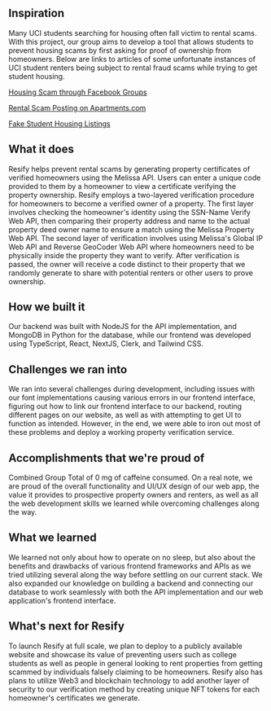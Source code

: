 ## Inspiration
Many UCI students searching for housing often fall victim to rental scams. With this project, our group aims to develop a tool that allows students to prevent housing scams by first asking for proof of ownership from homeowners. Below are links to articles of some unfortunate instances of UCI student renters being subject to rental fraud scams while trying to get student housing.

[Housing Scam through Facebook Groups](https://www.reddit.com/r/UCI/comments/wrogkn/housing_scams_beware_of_facebook_group_uc_irvine/)

[Rental Scam Posting on Apartments.com](https://www.reddit.com/r/UCI/comments/15arz1r/beware_of_rental_scams/)

[Fake Student Housing Listings](https://www.reddit.com/r/UCI/comments/smei7c/housing_scam_alert/)


## What it does
Resify helps prevent rental scams by generating property certificates of verified homeowners using the Melissa API. Users can enter a unique code provided to them by a homeowner to view a certificate verifying the property ownership. Resify employs a two-layered verification procedure for homeowners to become a verified owner of a property. The first layer involves checking the homeowner's identity using the SSN-Name Verify Web API, then comparing their property address and name to the actual property deed owner name to ensure a match using the Melissa Property Web API. The second layer of verification involves using Melissa's Global IP Web API and Reverse GeoCoder Web API where homeowners need to be physically inside the property they want to verify. After verification is passed, the owner will receive a code distinct to their property that we randomly generate to share with potential renters or other users to prove ownership.

## How we built it
Our backend was built with NodeJS for the API implementation, and MongoDB in Python for the database, while our frontend was developed using TypeScript, React, NextJS, Clerk, and Tailwind CSS.

## Challenges we ran into
We ran into several challenges during development, including issues with our font implementations causing various errors in our frontend interface, figuring out how to link our frontend interface to our backend, routing different pages on our website, as well as with attempting to get UI to function as intended. However, in the end, we were able to iron out most of these problems and deploy a working property verification service.

## Accomplishments that we're proud of
Combined Group Total of 0 mg of caffeine consumed. On a real note, we are proud of the overall functionality and UI/UX design of our web app, the value it provides to prospective property owners and renters, as well as all the web development skills we learned while overcoming challenges along the way. 

## What we learned
We learned not only about how to operate on no sleep, but also about the benefits and drawbacks of various frontend frameworks and APIs as we tried utilizing several along the way before settling on our current stack. We also expanded our knowledge on building a backend and connecting our database to work seamlessly with both the API implementation and our web application's frontend interface.

## What's next for Resify
To launch Resify at full scale, we plan to deploy to a publicly available website and showcase its value of preventing users such as college students as well as people in general looking to rent properties from getting scammed by individuals falsely claiming to be homeowners. Resify also has plans to utilize Web3 and blockchain technology to add another layer of security to our verification method by creating unique NFT tokens for each homeowner's certificates we generate.
